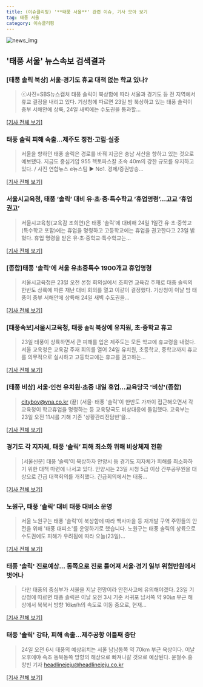 ```yaml
---
title: (이슈클리핑) '**태풍 서울**' 관련 이슈, 기사 모아 보기
tag: 태풍 서울
category: 이슈클리핑
---
```

![news_img](https://user-images.githubusercontent.com/42597476/44507050-1206f400-a6e4-11e8-8d98-7ffbfebb353f.png)

## **'**태풍 서울**'** 뉴스속보 검색결과
### [태풍 솔릭 북상] 서울·경기도 휴교 대책 없는 학교 있나?

>ⓒ사진=SBS뉴스캡처 태풍 솔릭이 북상함에 따라 서울과 경기도 등 전 지역에서 휴교 결정을 내리고 있다. 기상청에 따르면 23일 밤 북상하고 있는 태풍 솔릭이 중부 서해안에 상륙, 24일 새벽에는 수도권을 통과할...

[[기사 전체 보기]](http://www.dailian.co.kr/news/view/734476/?sc=naver)

### 태풍 솔릭 피해 속출…제주도 정전·고립·실종

>서울을 향하던 태풍 솔릭은 경로를 바꿔 지금은 충남 서산을 향하고 있는 것으로 예보됐다. 지금도 중심기압 955 헥토파스칼 초속 40m의 강한 규모를 유지하고 있다. / 사진 연합뉴스 e뉴스팀 ▶ No1. 경제/증권방송...

[[기사 전체 보기]](http://news.wowtv.co.kr/NewsCenter/News/Read?articleId=A201808230151&t=NN)

### 서울시교육청, 태풍 ‘솔릭’ 대비 유·초·중·특수학교 ‘휴업명령’...고교 ‘휴업권고’

>서울시교육청(교육감 조희연)은 태풍 ‘솔릭’에 대비해 24일 1일간 유·초·중학교(특수학교 포함)에는 휴업을 명령하고 고등학교에는 휴업을 권고한다고 23일 밝혔다. 휴업 명령을 받은 유·초·중학교·특수학교는...

[[기사 전체 보기]](http://www.newsway.co.kr/news/view?tp=1&ud=2018082311425691509)

### [종합]태풍 '솔릭'에 서울 유초중특수 1900개교 휴업명령

>서울시교육청은 23일 오전 본청 회의실에서 조희연 교육감 주재로 태풍 솔릭의 한반도 상륙에 따른 재난 대비 회의를 열고 이같이 결정했다. 기상청이 이날 밤 태풍이 중부 서해안에 상륙해 24일 새벽 수도권을...

[[기사 전체 보기]](http://www.newsis.com/view/?id=NISX20180823_0000398112&cID=10201&pID=10200)

### [태풍속보]서울시교육청, 태풍 `솔릭` 북상에 유치원, 초·중학교 휴교

>23일 태풍이 상륙하면서 큰 피해를 입은 제주도는 모든 학교에 휴교령을 내렸다. 서울 교육청은 교육감 주재 회의를 열어 24일 유치원, 초등학교, 중학교까지 휴교를 의무적으로 실시하고 고등학교에는 휴교를 권고하는...

[[기사 전체 보기]](http://www.sporbiz.co.kr/news/articleView.html?idxno=265388)

### [태풍 비상] 서울·인천 유치원·초중 내일 휴업…교육당국 '비상'(종합)

>cityboy@yna.co.kr (끝) (서울· 태풍 '솔릭'이 한반도 가까이 접근해오면서 각 교육청이 학교휴업을 명령하는 등 교육당국도 비상대응에 돌입했다. 교육부는 23일 오전 11시를 기해 기존 '상황관리전담반'을...

[[기사 전체 보기]](http://app.yonhapnews.co.kr/YNA/Basic/SNS/r.aspx?c=AKR20180823046651004&did=1195m)

### 경기도 각 지자체, 태풍 ‘솔릭’ 피해 최소화 위해 비상체제 전환

>[서울신문] 태풍 ‘솔릭’이 북상하자 안양시 등 경기도 지자체가 피해를 최소화하기 위한 대책 마련에 나서고 있다. 안양시는 23일 시청 5급 이상 간부공무원을 대상으로 긴급 대책회의를 개최했다. 긴급회의에서는 태풍...

[[기사 전체 보기]](http://www.seoul.co.kr/news/newsView.php?id=20180823500083&wlog_tag3=naver)

### 노원구, 태풍 ‘솔릭’ 대비 태풍 대비소 운영

>서울 노원구는 태풍 '솔릭'이 북상함에 따라 백사마을 등 재개발 구역 주민들의 안전을 위해 '태풍 대피소'를 운영하기로 했습니다. 노원구는 태풍 솔릭의 상륙으로 수도권에도 피해가 우려됨에 따라 오늘(23일)...

[[기사 전체 보기]](http://news.kbs.co.kr/news/view.do?ncd=4028508&ref=A)

### 태풍 '솔릭' 진로예상… 동쪽으로 진로 틀어져 서울·경기 일부 위험반원에서 벗어나

>다만 태풍의 중심부가 서울을 지날 전망이라 안전사고에 유의해야겠다. 23일 기상청에 따르면 태풍 솔릭은 이날 오전 3시 기준 서귀포 남서쪽 약 90㎞ 부근 해상에서 북북서 방향 16㎞/h의 속도로 이동 중으로, 현재...

[[기사 전체 보기]](http://www.asiatime.co.kr/news/articleView.html?idxno=195190)

### 태풍 '솔릭' 강타, 피해 속출...제주공항 이틀째 중단

>24일 오전 6시 태풍의 예상위치는 서울 남남동쪽 약 70km 부근 육상이다. 이날 오후에야 속초 동북동쪽 방향의 해상으로 빠져나갈 것으로 예상된다. 윤철수.홍창빈 기자 headlinejeju@headlinejeju.co.kr

[[기사 전체 보기]](http://www.headlinejeju.co.kr/?mod=news&act=articleView&idxno=343092)


